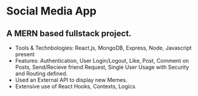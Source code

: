 # Social Media App
## A MERN based fullstack project.
- Tools & Technbologies: React.js, MongoDB, Express, Node, Javascript present
- Features: Authentication, User Login/Logout, Like, Post, Comment on Posts, Send/Recieve friend Request, Single User Usage with Security and Routing defined.
- Used an External API to display new Memes.
- Extensive use of React Hooks, Contexts, Logics.